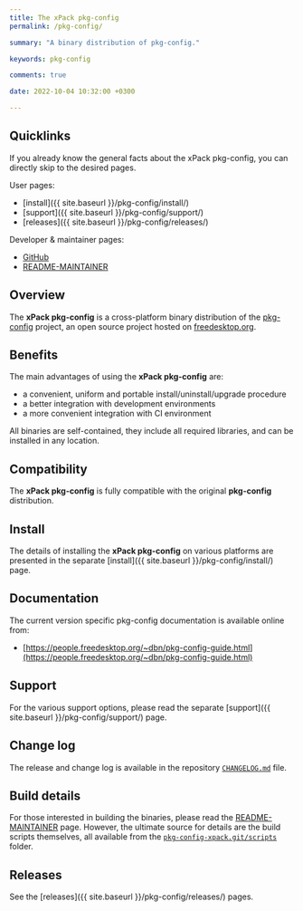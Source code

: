```yaml
---
title: The xPack pkg-config
permalink: /pkg-config/

summary: "A binary distribution of pkg-config."

keywords: pkg-config

comments: true

date: 2022-10-04 10:32:00 +0300

---
```


## Quicklinks

If you already know the general facts about the xPack pkg-config, you can
directly skip to the desired pages.

User pages:

- [install]({{ site.baseurl }}/pkg-config/install/)
- [support]({{ site.baseurl }}/pkg-config/support/)
- [releases]({{ site.baseurl }}/pkg-config/releases/)

Developer & maintainer pages:

- [GitHub](https://github.com/xpack-dev-tools/pkg-config-xpack/)
- [README-MAINTAINER](https://github.com/xpack-dev-tools/pkg-config-xpack/blob/xpack/README-MAINTAINER.md)

## Overview

The **xPack pkg-config** is a cross-platform binary distribution of the
[pkg-config](https://www.freedesktop.org/wiki/Software/pkg-config/) project,
an open source project hosted on
[freedesktop.org](https://gitlab.freedesktop.org/pkg-config/pkg-config.git).

## Benefits

The main advantages of using the **xPack pkg-config** are:

- a convenient, uniform and portable install/uninstall/upgrade procedure
- a better integration with development environments
- a more convenient integration with CI environment

All binaries are self-contained, they include all required libraries,
and can be installed in any location.

## Compatibility

The **xPack pkg-config** is fully compatible with the original **pkg-config**
distribution.

## Install

The details of installing the **xPack pkg-config** on various platforms are
presented in the separate
[install]({{ site.baseurl }}/pkg-config/install/) page.

## Documentation

The current version specific pkg-config documentation is available online from:

- [https://people.freedesktop.org/~dbn/pkg-config-guide.html](https://people.freedesktop.org/~dbn/pkg-config-guide.html)

## Support

For the various support options, please read the separate
[support]({{ site.baseurl }}/pkg-config/support/) page.

## Change log

The release and change log is available in the repository
[`CHANGELOG.md`](https://github.com/xpack-dev-tools/pkg-config-xpack/blob/xpack/CHANGELOG.md) file.

## Build details

For those interested in building the binaries, please read the
[README-MAINTAINER](https://github.com/xpack-dev-tools/pkg-config-xpack/blob/xpack/README-MAINTAINER.md)
page.
However, the ultimate source for details are the build scripts themselves,
all available from the
[`pkg-config-xpack.git/scripts`](https://github.com/xpack-dev-tools/pkg-config-xpack/tree/xpack/scripts/)
folder.

## Releases

See the [releases]({{ site.baseurl }}/pkg-config/releases/) pages.
